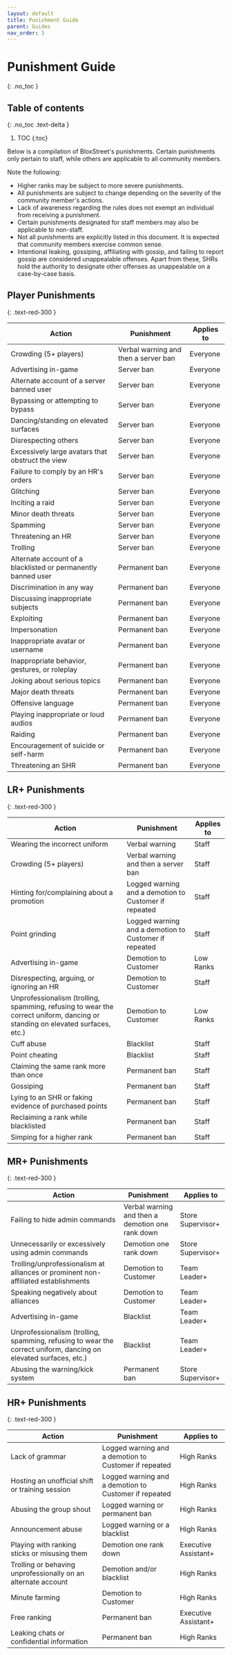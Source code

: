 ```yaml
---
layout: default
title: Punishment Guide
parent: Guides
nav_order: 3
---
```

# Punishment Guide
{: .no_toc }

## Table of contents
{: .no_toc .text-delta }

1. TOC
{:toc}

Below is a compilation of BloxStreet's punishments. Certain punishments only pertain to staff, while others are applicable to all community members.

Note the following:
- Higher ranks may be subject to more severe punishments.
- All punishments are subject to change depending on the severity of the community member's actions.
- Lack of awareness regarding the rules does not exempt an individual from receiving a punishment.
- Certain punishments designated for staff members may also be applicable to non-staff.
- Not all punishments are explicitly listed in this document. It is expected that community members exercise common sense.
- Intentional leaking, gossiping, affiliating with gossip, and failing to report gossip are considered unappealable offenses. Apart from these, SHRs hold the authority to designate other offenses as unappealable on a case-by-case basis.

## Player Punishments
{: .text-red-300 } 

| Action | Punishment | Applies to |
| ------ | ---------- | ---------- |
| Crowding (5+ players) | Verbal warning and then a server ban | Everyone |
| Advertising in-game | Server ban | Everyone |
| Alternate account of a server banned user | Server ban | Everyone |
| Bypassing or attempting to bypass | Server ban | Everyone |
| Dancing/standing on elevated surfaces | Server ban | Everyone |
| Disrespecting others | Server ban | Everyone |
| Excessively large avatars that obstruct the view | Server ban | Everyone |
| Failure to comply by an HR's orders | Server ban | Everyone |
| Glitching | Server ban | Everyone |
| Inciting a raid | Server ban | Everyone |
| Minor death threats | Server ban | Everyone |
| Spamming | Server ban | Everyone |
| Threatening an HR | Server ban | Everyone |
| Trolling | Server ban | Everyone |
| Alternate account of a blacklisted or permanently banned user | Permanent ban | Everyone | 
| Discrimination in any way | Permanent ban | Everyone |
| Discussing inappropriate subjects | Permanent ban | Everyone |
| Exploiting | Permanent ban | Everyone |
| Impersonation | Permanent ban | Everyone | 
| Inappropriate avatar or username | Permanent ban | Everyone |
| Inappropriate behavior, gestures, or roleplay | Permanent ban | Everyone |
| Joking about serious topics | Permanent ban | Everyone | 
| Major death threats | Permanent ban | Everyone |
| Offensive language | Permanent ban | Everyone |
| Playing inappropriate or loud audios | Permanent ban | Everyone |
| Raiding | Permanent ban | Everyone |
| Encouragement of suicide or self-harm | Permanent ban | Everyone |
| Threatening an SHR | Permanent ban | Everyone |


## LR+ Punishments
{: .text-red-300 } 

| Action | Punishment | Applies to |
| ------ | ---------- | ---------- |
| Wearing the incorrect uniform | Verbal warning | Staff |
| Crowding (5+ players) | Verbal warning and then a server ban | Staff |
| Hinting for/complaining about a promotion | Logged warning and a demotion to Customer if repeated | Staff |
| Point grinding | Logged warning and a demotion to Customer if repeated | Staff |
| Advertising in-game | Demotion to Customer | Low Ranks |
| Disrespecting, arguing, or ignoring an HR | Demotion to Customer | Staff |
| Unprofessionalism (trolling, spamming, refusing to wear the correct uniform, dancing or standing on elevated surfaces, etc.) | Demotion to Customer | Low Ranks |
| Cuff abuse | Blacklist | Staff |
| Point cheating | Blacklist | Staff |
| Claiming the same rank more than once | Permanent ban | Staff |
| Gossiping | Permanent ban | Staff |
| Lying to an SHR or faking evidence of purchased points | Permanent ban | Staff |
| Reclaiming a rank while blacklisted | Permanent ban | Staff |
| Simping for a higher rank | Permanent ban | Staff |


## MR+ Punishments
{: .text-red-300 } 

| Action | Punishment | Applies to |
| ------ | ---------- | ---------- |
| Failing to hide admin commands | Verbal warning and then a demotion one rank down | Store Supervisor+ |
| Unnecessarily or excessively using admin commands | Demotion one rank down | Store Supervisor+ |
| Trolling/unprofessionalism at alliances or prominent non-affiliated establishments | Demotion to Customer | Team Leader+ |
| Speaking negatively about alliances | Demotion to Customer | Team Leader+ |
| Advertising in-game | Blacklist | Team Leader+ |
| Unprofessionalism (trolling, spamming, refusing to wear the correct uniform, dancing on elevated surfaces, etc.) | Blacklist | Team Leader+ |
| Abusing the warning/kick system | Permanent ban | Store Supervisor+ |


## HR+ Punishments
{: .text-red-300 } 

| Action | Punishment | Applies to |
| ------ | ---------- | ---------- |
| Lack of grammar | Logged warning and a demotion to Customer if repeated | High Ranks |
| Hosting an unofficial shift or training session | Logged warning and a demotion to Customer if repeated | High Ranks |
| Abusing the group shout | Logged warning or permanent ban | High Ranks |
| Announcement abuse | Logged warning or a blacklist | High Ranks |
| Playing with ranking sticks or misusing them | Demotion one rank down | Executive Assistant+ |
| Trolling or behaving unprofessionally on an alternate account | Demotion and/or blacklist | High Ranks |
| Minute farming | Demotion to Customer | High Ranks |
| Free ranking | Permanent ban | Executive Assistant+ |
| Leaking chats or confidential information | Permanent ban | High Ranks |
